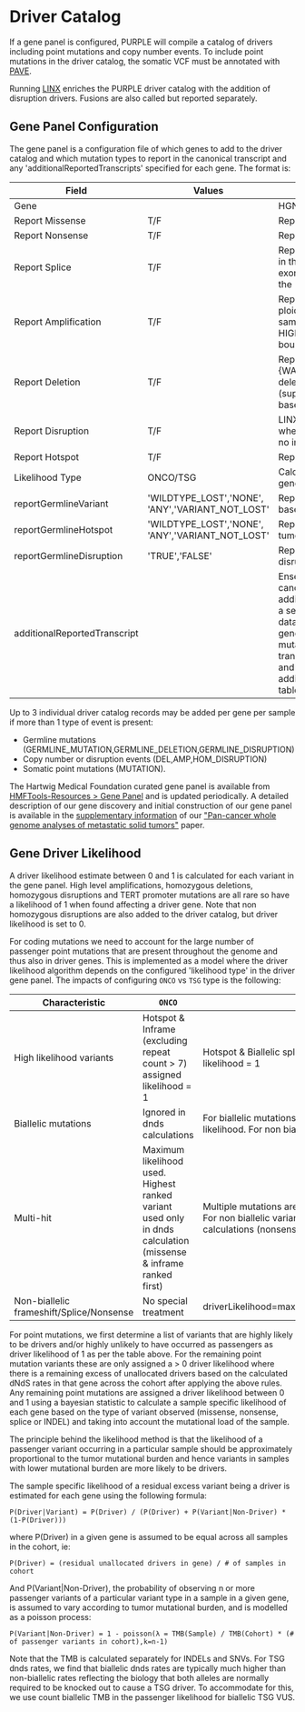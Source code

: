 # Driver Catalog

If a gene panel is configured, PURPLE will compile a catalog of drivers including point mutations and copy number events.  To include point mutations in the driver catalog, the somatic VCF must be annotated with [PAVE](https://github.com/hartwigmedical/hmftools/tree/master/pave).

Running [LINX](https://github.com/hartwigmedical/hmftools/tree/master/linx) enriches the PURPLE driver catalog with the addition of disruption drivers.  Fusions are also called but reported separately.

## Gene Panel Configuration

The gene panel is a configuration file of which genes to add to the driver catalog and which mutation types to report in the canonical transcript and any 'additionalReportedTranscripts' specified for each gene.  The format is:

Field | Values | Description
---|---|---
Gene | | HGNC symbol of gene 
Report Missense | T/F | Report if any missense variant is found in the gene
Report Nonsense | T/F | Report if any nonsense or frameshift variant is found in the gene
Report Splice | T/F |  Report if any canonical splice acceptor or donor variant is found in the gene [+1,+2,+5,-1,-2]  Mutations affecting the last exonic base at a donor location as well as N>G variants only at the -3 acceptor base are also treated as SPLICE.
Report Amplification | T/F | Report amplification if min gene copy number > 3x sample ploidy and partial amplification if max gene copy number > 3x sample ploidy. (Note if qcstatus = HIGH_CN_WARN_HIGH_COPY_NUMBER_NOISE, AMPS must be bounded on at least one side by an SV).
Report Deletion | T/F | Report if gene copy number < 0.5 (Note - If qcStatus in {WARN_DELETED_GENES,WARN_HIGH_COPY_NUMBER_NOISE} deletions must also be supported on both sides by SV OR (supported by SV + CENTROMERE/TELOMERE and be <10M bases)
Report Disruption | T/F | LINX will report ‘homozygous disruptions’ - ie disruptions where the exonic copy number of the gene is > 0.5 but where no intact copies of the gene are predicted to remain
Report Hotspot | T/F | Report somatic hotspot mutation regardless of other rules
Likelihood Type | ONCO/TSG | Calculate driver likelihood as a tumor suppressor gene or onco gene
reportGermlineVariant	| 'WILDTYPE_LOST','NONE', 'ANY','VARIANT_NOT_LOST'| Report any germline variants that meet pathogenic criteria based on specified tumor status
reportGermlineHotspot | 'WILDTYPE_LOST','NONE', 'ANY','VARIANT_NOT_LOST'| Report hotspot germline pathogenic variants based on specified tumor status
reportGermlineDisruption | 'TRUE','FALSE'| Report germline gene deletions and structural variant disruptions
additionalReportedTranscript | <Ensembl Transcript Stable Id> | Ensembl transcripts to report on in addition to the ensembl canonical transcript (eg. CDKN2Ap14Arf). Any drivers on the additional transcript will be added to the driver catalog table as a separate record with canonicalTranscript=0. Copy number data for that transcript will also be added to the geneCopyNumber table and any somatic or germline point mutations will report the effect of the variant on the additional transcript in the otherTranscriptEffects column in somaticVariant and germlineVariant tables. Any breakend impacting the additional transcript will also be reported in the svBreakend table

Up to 3 individual driver catalog records may be added per gene per sample if more than 1 type of event is present: 
* Germline mutations (GERMLINE_MUTATION,GERMLINE_DELETION,GERMLINE_DISRUPTION)
* Copy number or disruption events (DEL,AMP,HOM_DISRUPTION) 
* Somatic point mutations (MUTATION).

The Hartwig Medical Foundation curated gene panel is available from [HMFTools-Resources > Gene Panel](https://resources.hartwigmedicalfoundation.nl) and is updated periodically. 
A detailed description of our gene discovery and initial construction of our gene panel is available in the [supplementary information](https://static-content.springer.com/esm/art%3A10.1038%2Fs41586-019-1689-y/MediaObjects/41586_2019_1689_MOESM1_ESM.pdf) of our ["Pan-cancer whole genome analyses of metastatic solid tumors"](https://www.nature.com/articles/s41586-019-1689-y) paper.

## Gene Driver Likelihood

A driver likelihood estimate between 0 and 1 is calculated for each variant in the gene panel.  High level amplifications, homozygous deletions, homozygous disruptions and TERT promoter mutations are all rare so have a likelihood of 1 when found affecting a driver gene.   Note that non homozygous disruptions are also added to the driver catalog, but driver likelihood is set to 0.    
  
For coding mutations we need to account for the large number of passenger point mutations that are present throughout the genome and thus also in driver genes.  This is implemented as a model where the driver likelihood algorithm depends on the configured 'likelihood type' in the driver gene panel.  The impacts of configuring `ONCO` vs `TSG` type is the following:

Characteristic | `ONCO` | `TSG`
---|---|---
High likelihood variants | Hotspot & Inframe (excluding repeat count > 7) assigned likelihood = 1 | Hotspot & Biallelic splice, indel and nonsense assigned likelihood = 1
Biallelic mutations | Ignored in dnds calculations | For biallelic mutations, biallelic TMB only used in passenger likelihood. For non biallelic, the full TMB is used
Multi-hit | Maximum likelihood used. Highest ranked variant used only in dnds calculation (missense & inframe ranked first) | Multiple mutations are additive (product of probabilities used).  For non biallelic variants highest 2 ranked variants used in dnds calculations (nonsense & splice ranked first)
Non-biallelic frameshift/Splice/Nonsense | No special treatment | driverLikelihood=max(selfLikelihood,missenseDriverLikelihood)

For point mutations, we first determine a list of variants that are highly likely to be drivers and/or highly unlikely to have occurred as passengers as driver likelihood of 1 as per the table above.
For the remaining point mutation variants these are only assigned a > 0 driver likelihood where there is a remaining excess of unallocated drivers based on the calculated dNdS rates in that gene across the cohort after applying the above rules. 
Any remaining point mutations are assigned a driver likelihood between 0 and 1 using a bayesian statistic to calculate a sample specific likelihood of each gene based on the type of variant observed (missense, nonsense, splice or INDEL) and taking into account the mutational load of the sample.   

The principle behind the likelihood method is that the likelihood of a passenger variant occurring in a particular sample should be approximately proportional to the tumor mutational burden and hence variants in samples with lower mutational burden are more likely to be drivers.

The sample specific likelihood of a residual excess variant being a driver is estimated for each gene using the following formula:

```
P(Driver|Variant) = P(Driver) / (P(Driver) + P(Variant|Non-Driver) * (1-P(Driver)))
```

where P(Driver) in a given gene is assumed to be equal across all samples in the cohort, ie:

```
P(Driver) = (residual unallocated drivers in gene) / # of samples in cohort
```

And P(Variant|Non-Driver), the probability of observing n or more passenger variants of a particular variant type in a sample in a given gene, is assumed to vary according to tumor mutational burden, and is modelled as a poisson process:

```
P(Variant|Non-Driver) = 1 - poisson(λ = TMB(Sample) / TMB(Cohort) * (# of passenger variants in cohort),k=n-1)
```

Note that the TMB is calculated separately for INDELs and SNVs.   For TSG dnds rates, we find that biallelic dnds rates are typically much higher than non-biallelic rates reflecting the biology that both alleles are normally required to be knocked out to cause a TSG driver.   To accommodate for this, we use count biallelic TMB in the passenger likelihood for biallelic TSG VUS.

